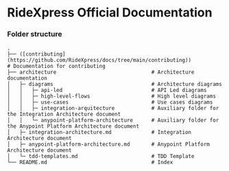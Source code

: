 # RideXpress Official Documentation

### Folder structure
    .
    ├── ([contributing](https://github.com/RideXpress/docs/tree/main/contributing))               # Documentation for contributing
    ├── architecture                               # Architecture documentation
    │   ├─ diagrams                                # Architecture diagrams
    │   │   ├─ api-led                             # API Led diagrams
    │   │   ├─ high-level-flows                    # High level diagrams
    │   │   ├─ use-cases                           # Use cases diagrams
    │   │   ├─ integration-arquitecture            # Auxiliary folder for the Integration Architecture document
    │   │   └─ anypoint-platform-architecture      # Auxiliary folder for the Anypoint Platform Architecture document
    │   ├─ integration-architecture.md             # Integration Architecture document
    │   ├─ anypoint-platform-architecture.md       # Anypoint Platform Architecture document
    │   └─ tdd-templates.md                        # TDD Template 
    └── README.md                                  # Index
